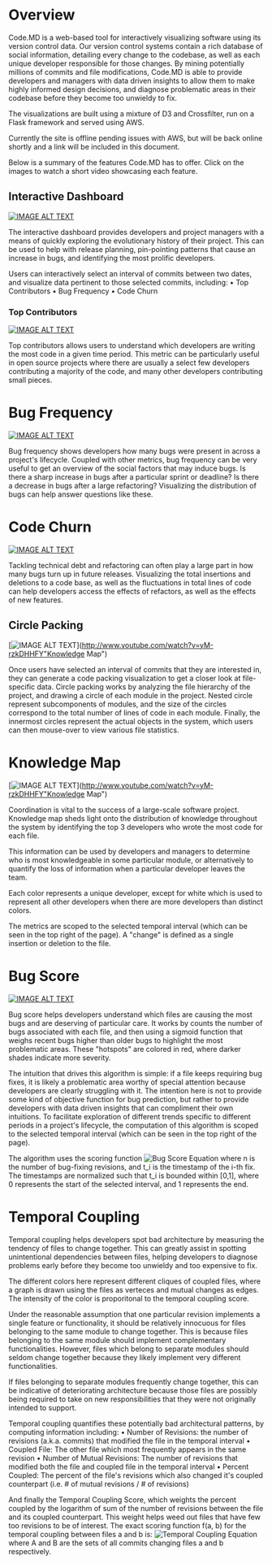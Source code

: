 # Overview

Code.MD is a web-based tool for interactively visualizing software using its version control data. Our version control systems contain a rich database of social information, detailing every change to the codebase, as well as each unique developer responsible for those changes. By mining potentially millions of commits and file modifications, Code.MD is able to provide developers and managers with data driven insights to allow them to make highly informed design decisions, and diagnose problematic areas in their codebase before they become too unwieldy to fix.

The visualizations are built using a mixture of D3 and Crossfilter, run on a Flask framework and served using AWS.

Currently the site is offline pending issues with AWS, but will be back online shortly and a link will be included in this document.

Below is a summary of the features Code.MD has to offer. Click on the images to watch a short video showcasing each feature.

## Interactive Dashboard

[![IMAGE ALT TEXT](http://img.youtube.com/vi/OJ0czxnvvAQ/0.jpg)](http://www.youtube.com/watch?v=OJ0czxnvvAQ "Top Contributors")

The interactive dashboard provides developers and project managers with a means of quickly exploring the evolutionary history of their project. This can be used to help with release planning, pin-pointing patterns that cause an increase in bugs, and identifying the most prolific developers.

Users can interactively select an interval of commits between two dates, and visualize data pertinent to those selected commits, including:
	• Top Contributors
	• Bug Frequency
	• Code Churn

### Top Contributors

[![IMAGE ALT TEXT](http://img.youtube.com/vi/OJ0czxnvvAQ/0.jpg)](http://www.youtube.com/watch?v=OJ0czxnvvAQ "Top Contributors")

Top contributors allows users to understand which developers are writing the most code in a given time period. This metric can be particularly useful in open source projects where there are usually a select few developers contributing a majority of the code, and many other developers contributing small pieces.

# Bug Frequency

[![IMAGE ALT TEXT](http://img.youtube.com/vi/LOMac9hMVRQ/0.jpg)](http://www.youtube.com/watch?v=LOMac9hMVRQ "Bug Frequency")

Bug frequency shows developers how many bugs were present in across a project's lifecycle. Coupled with other metrics, bug frequency can be very useful to get an overview of the social factors that may induce bugs. Is there a sharp increase in bugs after a particular sprint or deadline? Is there a decrease in bugs after a large refactoring? Visualizing the distribution of bugs can help answer questions like these.

# Code Churn

[![IMAGE ALT TEXT](http://img.youtube.com/vi/_MWYrwxpGLc/0.jpg)](http://www.youtube.com/watch?v=_MWYrwxpGLc "Code Churn")

Tackling technical debt and refactoring can often play a large part in how many bugs turn up in future releases. Visualizing the total insertions and deletions to a code base, as well as the fluctuations in total lines of code can help developers access the effects of refactors, as well as the effects of new features.

## Circle Packing

[![IMAGE ALT TEXT](http://img.youtube.com/vi/yM-rzkDHHFY/0.jpg)](http://www.youtube.com/watch?v=yM-rzkDHHFY"Knowledge Map")

Once users have selected an interval of commits that they are interested in, they can generate a code packing visualization to get a closer look at file-specific data. Circle packing works by analyzing the file hierarchy of the project, and drawing a circle of each module in the project. Nested circle represent subcomponents of modules, and the size of the circles correspond to the total number of lines of code in each module. Finally, the innermost circles represent the actual objects in the system, which users can then mouse-over to view various file statistics.

# Knowledge Map

[![IMAGE ALT TEXT](http://img.youtube.com/vi/yM-rzkDHHFY/0.jpg)](http://www.youtube.com/watch?v=yM-rzkDHHFY"Knowledge Map")

Coordination is vital to the success of a large-scale software project. Knowledge map sheds light onto the distribution of knowledge throughout the system by identifying the top 3 developers who wrote the most code for each file.

This information can be used by developers and managers to determine who is most knowledgeable in some particular module, or alternatively to quantify the loss of information when a particular developer leaves the team.

Each color represents a unique developer, except for white which is used to represent all other developers when there are more developers than distinct colors.

The metrics are scoped to the selected temporal interval (which can be seen in the top right of the page). A "change" is defined as a single insertion or deletion to the file.

# Bug Score

[![IMAGE ALT TEXT](http://img.youtube.com/vi/F_9r3Ylyapo/0.jpg)](http://www.youtube.com/watch?v=F_9r3Ylyapo "Bug Score")

Bug score helps developers understand which files are causing the most bugs and are deserving of particular care. It works by counts the number of bugs associated with each file, and then using a sigmoid function that weighs recent bugs higher than older bugs to highlight the most problematic areas. These "hotspots" are colored in red, where darker shades indicate more severity.

 The intuition that drives this algorithm is simple: if a file keeps requiring bug fixes, it is likely a problematic area worthy of special attention because developers are clearly struggling with it. The intention here is not to provide some kind of objective function for bug prediction, but rather to provide developers with data driven insights that can compliment their own intuitions. To facilitate exploration of different trends specific to different periods in a project's lifecycle, the computation of this algorithm is scoped to the selected temporal interval (which can be seen in the top right of the page).

The algorithm uses the scoring function
![Bug Score Equation](https://i.imgur.com/07AjftA.png)
where n is the number of bug-fixing revisions, and t_i is the timestamp of the i-th fix. The timestamps are normalized such that t_i is bounded within [0,1], where 0 represents the start of the selected interval, and 1 represents the end.

# Temporal Coupling

Temporal coupling helps developers spot bad architecture by measuring the tendency of files to change together. This can greatly assist in spotting unintentional dependencies between files, helping developers to diagnose problems early before they become too unwieldy and too expensive to fix.

The different colors here represent different cliques of coupled files, where a graph is drawn using the files as verteces and mutual changes as edges. The intensity of the color is proporitonal to the temporal coupling score.

Under the reasonable assumption that one particular revision implements a single feature or functionality, it should be relatively innocuous for files belonging to the same module to change together. This is because files belonging to the same module should implement complementary functionalities. However, files which belong to separate modules should seldom change together because they likely implement very different functionalities.

If files belonging to separate modules frequently change together, this can be indicative of deteriorating architecture because those files are possibly being required to take on new responsibilities that they were not originally intended to support.

Temporal coupling quantifies these potentially bad architectural patterns, by computing information including:
	• Number of Revisions: the number of revisions (a.k.a. commits) that modified the file in the temporal interval
	• Coupled File: The other file which most frequently appears in the same revision
	• Number of Mutual Revisions: The number of revisions that modified both the file and coupled file in the temporal interval
	• Percent Coupled: The percent of the file's revisions which also changed it's coupled counterpart (i.e. # of mutual revisions / # of revisions)

And finally the Temporal Coupling Score, which weights the percent coupled by the logarithm of sum of the number of revisions between the file and its coupled counterpart. This weight helps weed out files that have few too revisions to be of interest. The exact scoring function f(a, b) for the temporal coupling between files a and b is:
![Temporal Coupling Equation](https://i.imgur.com/SuJthHI.png)
where A and B are the sets of all commits changing files a and b respectively.
